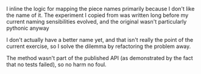 I inline the logic for mapping the piece names primarily because
I don't like the name of it.  The experiment I copied from was
written long before my current naming sensibilities evolved,
and the original wasn't particularly pythonic anyway

I don't actually have a better name yet, and that isn't really the
point of the current exercise, so I solve the dilemma by refactoring
the problem away.

The method wasn't part of the published API (as demonstrated by
the fact that no tests failed), so no harm no foul.
